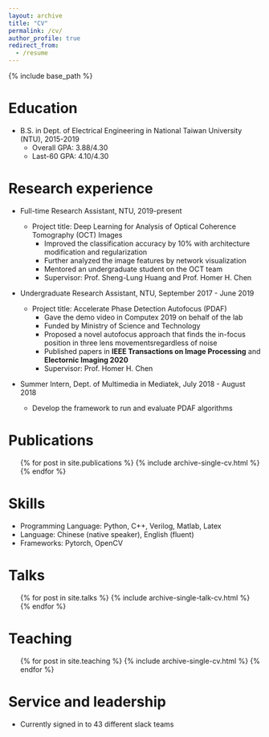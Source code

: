 ```yaml
---
layout: archive
title: "CV"
permalink: /cv/
author_profile: true
redirect_from:
  - /resume
---
```


{% include base_path %}

Education
======
* B.S. in Dept. of Electrical Engineering in National Taiwan University (NTU), 2015-2019
  * Overall GPA: 3.88/4.30
  * Last-60 GPA: 4.10/4.30
  
Research experience
======
* Full-time Research Assistant, NTU, 2019-present
  * Project title: Deep Learning for Analysis of Optical Coherence Tomography (OCT) Images
    * Improved the classification accuracy by 10% with architecture modification and regularization
    * Further analyzed the image features by network visualization
    * Mentored an undergraduate student on the OCT team
    * Supervisor: Prof. Sheng-Lung Huang and Prof. Homer H. Chen

* Undergraduate Research Assistant, NTU, September 2017 - June 2019
  * Project title: Accelerate Phase Detection Autofocus (PDAF)
    * Gave the demo video in Computex 2019 on behalf of the lab
    * Funded by Ministry of Science and Technology
    * Proposed a novel autofocus approach that finds the in-focus position in three lens movementsregardless of noise
    * Published papers in **IEEE Transactions on Image Processing** and **Electornic Imaging 2020**
    * Supervisor: Prof. Homer H. Chen

* Summer Intern, Dept. of Multimedia in Mediatek, July 2018 - August 2018
  * Develop the framework to run and evaluate PDAF algorithms

Publications
======
  <ul>{% for post in site.publications %}
    {% include archive-single-cv.html %}
  {% endfor %}</ul>

Skills
======
* Programming Language: Python, C++, Verilog, Matlab, Latex
* Language: Chinese (native speaker), English (fluent)
* Frameworks: Pytorch, OpenCV
  
Talks
======
  <ul>{% for post in site.talks %}
    {% include archive-single-talk-cv.html %}
  {% endfor %}</ul>
  
Teaching
======
  <ul>{% for post in site.teaching %}
    {% include archive-single-cv.html %}
  {% endfor %}</ul>
  
Service and leadership
======
* Currently signed in to 43 different slack teams
